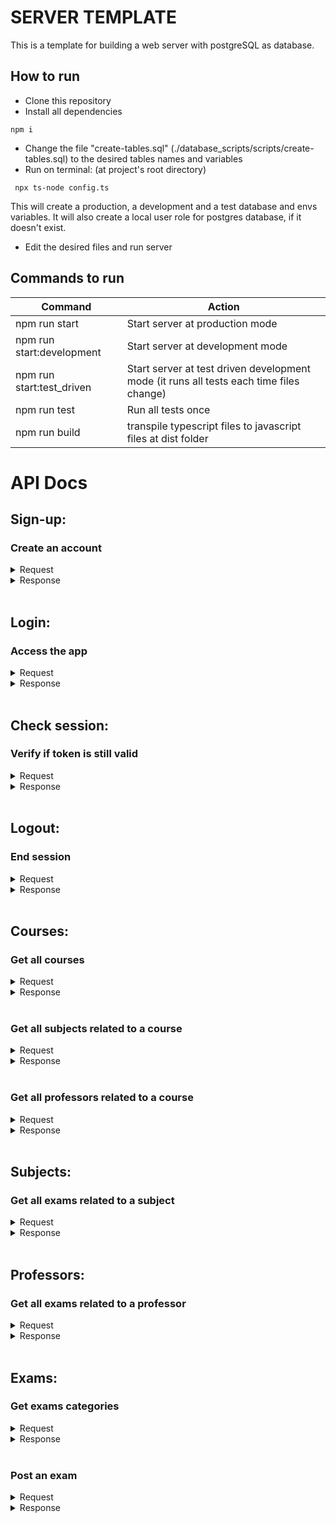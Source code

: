 # SERVER TEMPLATE

This is a template for building a web server with postgreSQL as database.

## How to run

- Clone this repository
- Install all dependencies

```
npm i
```

- Change the file "create-tables.sql" (./database_scripts/scripts/create-tables.sql) to the desired tables names and variables
- Run on terminal: (at project's root directory)

```
 npx ts-node config.ts
```

This will create a production, a development and a test database and envs variables. It will also create a local user role for postgres database, if it doesn't exist.

- Edit the desired files and run server

## Commands to run

| Command                   | Action                                                                                  |
| ------------------------- | --------------------------------------------------------------------------------------- |
| npm run start             | Start server at production mode                                                         |
| npm run start:development | Start server at development mode                                                        |
| npm run start:test_driven | Start server at test driven development mode (it runs all tests each time files change) |
| npm run test              | Run all tests once                                                                      |
| npm run build             | transpile typescript files to javascript files at dist folder                           |

# API Docs

## Sign-up:

### Create an account

<details>
<summary>Request</summary>

- route: /sign-up
- method: post
- body:

```
{
    "name": (string),
    "email": (string)@(string)(.com, .net or .com.br),
    "password": (string)
}
```

</details>

<details>
<summary>Response</summary>

- status code: 201 created
- status code: 400 bad request (for invalid body)
- status code: 409 conflict (if email provided is already in use)
</details>
<br />

## Login:

### Access the app

<details>
<summary>Request</summary>

- route: /login
- method: post
- body:

```
{
    "email": (string)@(string)(.com, .net or .br),
    "password": (string)
}
```

</details>

<details>
<summary>Response</summary>

- status code: 200 ok
- body:

```
{
    "name": (string),
    "token": (string)
}
```

- status code: 400 bad request (for invalid body)
- status code: 404 not found (for wrong email or password)
</details>
<br />

## Check session:

### Verify if token is still valid

<details>
<summary>Request</summary>

- route: /session
- method: post
- body:

```
{
    "token": (string)
}
```

</details>

<details>
<summary>Response</summary>

- status code: 200 ok
- body:

```
{
    valid: (boolean)
}
```

- status code: 400 bad request (for invalid body)

</details>
<br />

## Logout:

### End session

<details>
<summary>Request</summary>

- route: /logout
- method: post
- authorization: Bearer token
- body:

```
{ }
```

</details>

<details>
<summary>Response</summary>

- status code: 200 ok
- status code: 401 unauthorized (for invalid or expired token)

</details>
<br />

## Courses:

### Get all courses

<details>
<summary>Request</summary>

- route: /courses
- method: get
- authorization: Bearer token

</details>

<details>
<summary>Response</summary>

- status code: 200 ok
- body:

```
[
    {
        "id": (number),
        "name": (string)
    }
]
```

- status code: 204 no content (when there are no registered courses)
- status code: 401 unauthorized (for invalid or expired token)

</details>
<br />

### Get all subjects related to a course

<details>
<summary>Request</summary>

- route: /courses/:id/subjects
- method: get
- authorization: Bearer token

</details>

<details>
<summary>Response</summary>

- status code: 200 ok
- body:

```
[
    {
        "id": (number),
        "name": (string),
        "season": (string),
        "examsQuantity": (number)
    }
]
```

- status code: 204 no content (when there are no registered subjects)
- status code: 400 bad request (if invalid course id)
- status code: 401 unauthorized (for invalid or expired token)
- status code: 404 not found (if there are no courses with provided id)

</details>
<br />

### Get all professors related to a course

<details>
<summary>Request</summary>

- route: /courses/:id/professors
- method: get
- authorization: Bearer token

</details>

<details>
<summary>Response</summary>

- status code: 200 ok
- body:

```
[
    {
        "id": (number),
        "name": (string),
        "examsQuantity": (number)
    }
]
```

- status code: 204 no content (when there are no registered professors)
- status code: 400 bad request (if invalid course id)
- status code: 401 unauthorized (for invalid or expired token)
- status code: 404 not found (if there are no courses with provided id)

</details>
<br />

## Subjects:

### Get all exams related to a subject

<details>
<summary>Request</summary>

- route: /subjects/:id
- method: get
- authorization: Bearer token

</details>

<details>
<summary>Response</summary>

- status code: 200 ok
- body:

```
[
    {
        "id": (number),
        "name": (string),
        "category": (string),
        "professor": (string),
        "fileUrl": (string)
    }
]
```

- status code: 204 no content
- status code: 400 bad request (if invalid subject id)
- status code: 401 unauthorized (for invalid or expired token)
- status code: 404 not found (if there are no subjects with provided id)

</details>
<br />

## Professors:

### Get all exams related to a professor

<details>
<summary>Request</summary>

- route: /professors/:id
- method: get
- authorization: Bearer token

</details>

<details>
<summary>Response</summary>

- status code: 200 ok
- body:

```
[
    {
        "id": (number),
        "name": (string),
        "category": (string),
        "subject": (string),
        "fileUrl": (string)
    }
]
```

- status code: 204 no content
- status code: 400 bad request (if invalid professor id)
- status code: 401 unauthorized (for invalid or expired token)
- status code: 404 not found (if there are no professors with provided id)

</details>
<br />

## Exams:

### Get exams categories

<details>
<summary>Request</summary>

- route: /exams/categories
- method: get
- authorization: Bearer token

</details>

<details>
<summary>Response</summary>

- status code: 200 ok
- body:

```
[
    {
        "id": (number),
        "name": (string)
    }
]
```

- status code: 204 no content
- status code: 401 unauthorized (for invalid or expired token)

</details>
<br />

### Post an exam

<details>
<summary>Request</summary>

- route: /exams
- method: post
- authorization: Bearer token
- body:

```
{
    "name": (string),
    "category": (number),
    "professor": (number),
    "subject": (number),
    "fileUrl": (string)
}
```

</details>

<details>
<summary>Response</summary>

- status code: 201 ok
- status code: 401 unauthorized (for invalid or expired token)
- status code: 404 not found (if invalid category, professor or subject)

</details>
<br />
